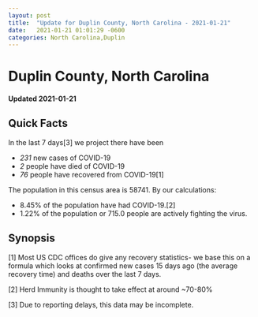 ```yaml
---
layout: post
title:  "Update for Duplin County, North Carolina - 2021-01-21"
date:   2021-01-21 01:01:29 -0600
categories: North Carolina,Duplin
---
```


# Duplin County, North Carolina
#### Updated 2021-01-21

## Quick Facts

In the last 7 days[3] we project there have been
- *231* new cases of COVID-19
- *2* people have died of COVID-19
- *76* people have recovered from COVID-19[1]

The population in this census area is 58741. By our calculations:
- 8.45% of the population have had COVID-19.[2]
- 1.22% of the population or 715.0 people are actively fighting the virus.

## Synopsis




[1] Most US CDC offices do give any recovery statistics- we base this on a formula which looks at confirmed new cases
15 days ago (the average recovery time) and deaths over the last 7 days.

[2] Herd Immunity is thought to take effect at around ~70-80%

[3] Due to reporting delays, this data may be incomplete.
 
    